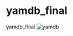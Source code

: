 # yamdb_final
yamdb_final
![yamdb](https://github.com/ilshat2/yamdb_final/actions/workflows/yamdb_workflow.yml/badge.svg)
